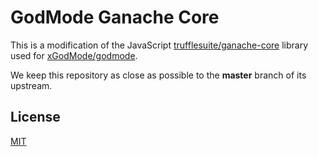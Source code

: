 # GodMode Ganache Core

This is a modification of the JavaScript [trufflesuite/ganache-core](https://github.com/trufflesuite/ganache-core/tree/master) library used for [xGodMode/godmode](https://github.com/xGodMode/godmode).

We keep this repository as close as possible to the __master__ branch of its upstream.

## License
[MIT](https://tldrlegal.com/license/mit-license)
